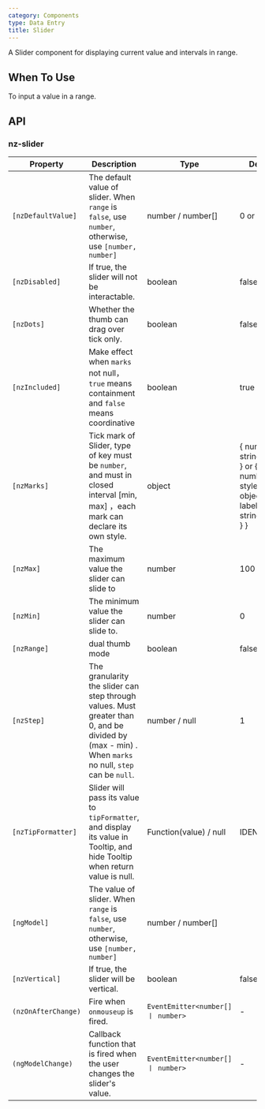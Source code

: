 ```yaml
---
category: Components
type: Data Entry
title: Slider
---
```


A Slider component for displaying current value and intervals in range.

## When To Use

To input a value in a range.

## API

### nz-slider

| Property | Description | Type | Default |
| -------- | ----------- | ---- | ------- |
| `[nzDefaultValue]` | The default value of slider. When `range` is `false`, use `number`, otherwise, use `[number, number]` | number / number[] | 0 or [0, 0] |
| `[nzDisabled]` | If true, the slider will not be interactable. | boolean | false |
| `[nzDots]` | Whether the thumb can drag over tick only. | boolean | false |
| `[nzIncluded]` | Make effect when `marks` not null，`true` means containment and `false` means coordinative | boolean | true |
| `[nzMarks]` | Tick mark of Slider, type of key must be `number`, and must in closed interval [min, max] ，each mark can declare its own style. | object | { number: string/HTML } or { number: { style: object, label: string/HTML } } |
| `[nzMax]` | The maximum value the slider can slide to | number | 100 |
| `[nzMin]` | The minimum value the slider can slide to. | number | 0 |
| `[nzRange]` | dual thumb mode | boolean | false |
| `[nzStep]` | The granularity the slider can step through values. Must greater than 0, and be divided by (max - min) . When  `marks` no null, `step` can be `null`. | number / null | 1 |
| `[nzTipFormatter]` | Slider will pass its value to `tipFormatter`, and display its value in Tooltip, and hide Tooltip when return value is null. | Function(value) / null  | IDENTITY |
| `[ngModel]` | The value of slider. When `range` is `false`, use `number`, otherwise, use `[number, number]` | number / number[] |  |
| `[nzVertical]` | If true, the slider will be vertical. | boolean | false |
| `(nzOnAfterChange)` | Fire when `onmouseup` is fired. | `EventEmitter<number[] 丨 number>` | - |
| `(ngModelChange)` | Callback function that is fired when the user changes the slider's value. | `EventEmitter<number[] 丨 number>` | - |
